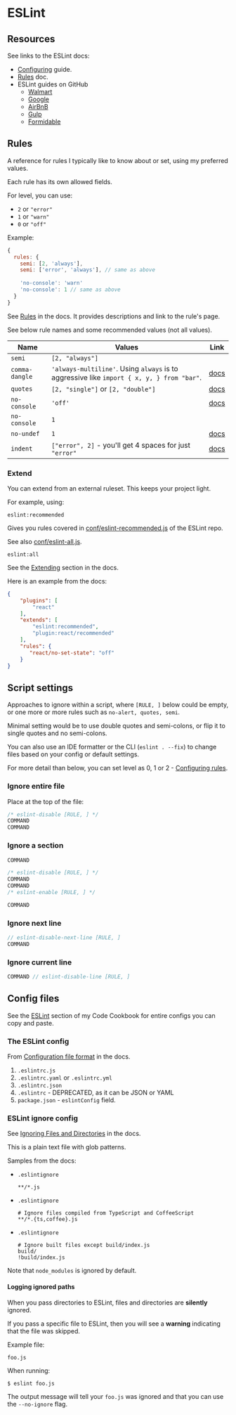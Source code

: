 # ESLint


## Resources

See links to the ESLint docs:

- [Configuring](https://eslint.org/docs/user-guide/configuring) guide.
- [Rules](https://eslint.org/docs/rules/) doc.
- ESLint guides on GitHub
    - [Walmart](https://github.com/walmartlabs/eslint-config-walmart)
    - [Google](https://github.com/google/eslint-config-google)
    - [AirBnB](https://github.com/airbnb/javascript)
    - [Gulp](https://github.com/gulpjs/eslint-config-gulp)
    - [Formidable](https://github.com/FormidableLabs/eslint-config-formidable)


## Rules

A reference for rules I typically like to know about or set, using my preferred values.

Each rule has its own allowed fields.

For level, you can use:

- `2` or `"error"`
- `1` or `"warn"`
- `0` or `"off"`

Example:

```js
{
  rules: {
    semi: [2, 'always'],
    semi: ['error', 'always'], // same as above
    
    'no-console': 'warn'
    'no-console': 1 // same as above
  }
}
```

See [Rules](https://eslint.org/docs/rules/) in the docs. It provides descriptions and link to the rule's page.

See below rule names and some recommended values (not all values).

Name   | Values | Link
---    | ---    | ---
`semi` | `[2, "always"]` | 
`comma-dangle` | `'always-multiline'`. Using `always` is to aggressive like `import { x, y, } from "bar"`. | [docs](https://eslint.org/docs/rules/comma-dangle) |
`quotes` | `[2, "single"]` or `[2, "double"]` | [docs](https://eslint.org/docs/rules/quotes) |
`no-console` | `'off'` | [docs](https://eslint.org/docs/rules/no-console) |
`no-console` | `1` | |
`no-undef` | `1` | [docs](https://eslint.org/docs/rules/no-undef)
`indent` | `["error", 2]` - you'll get 4 spaces for just `"error"` | [docs](https://eslint.org/docs/rules/indent) |



### Extend

You can extend from an external ruleset. This keeps your project light.

For example, using:

```
eslint:recommended
```

Gives you rules covered in [conf/eslint-recommended.js](https://github.com/eslint/eslint/blob/master/conf/eslint-recommended.js) of the ESLint repo.

See also [conf/eslint-all.js](https://github.com/eslint/eslint/blob/master/conf/eslint-all.js).

```
eslint:all
```

See the [Extending](https://eslint.org/docs/user-guide/configuring#extending-configuration-files) section in the docs.

Here is an example from the docs:

```json
{
    "plugins": [
        "react"
    ],
    "extends": [
        "eslint:recommended",
        "plugin:react/recommended"
    ],
    "rules": {
       "react/no-set-state": "off"
    }
}
```


## Script settings

Approaches to ignore within a script, where `[RULE, ]` below could be empty, or one more or more rules such as `no-alert, quotes, semi`.

Minimal setting would be to use double quotes and semi-colons, or flip it to single quotes and no semi-colons.

You can also use an IDE formatter or the CLI (`eslint . --fix`) to change files based on your config or default settings.

For more detail than below, you can set level as 0, 1 or 2 - [Configuring rules](https://eslint.org/docs/user-guide/configuring.html#configuring-rules).

### Ignore entire file

Place at the top of the file:

```javascript
/* eslint-disable [RULE, ] */
COMMAND
COMMAND
```

### Ignore a section

```javascript
COMMAND

/* eslint-disable [RULE, ] */
COMMAND
COMMAND
/* eslint-enable [RULE, ] */

COMMAND
```

### Ignore next line

```javascript
// eslint-disable-next-line [RULE, ]
COMMAND
```

### Ignore current line

```javascript
COMMAND // eslint-disable-line [RULE, ]
```

## Config files

See the [ESLint](https://michaelcurrin.github.io/code-cookbook/recipes/javascript/format-and-lint/eslint.html) section of my Code Cookbook for entire configs you can copy and paste.

### The ESLint config

From [Configuration file format](https://eslint.org/docs/2.0.0/user-guide/configuring#configuration-file-formats) in the docs.

1. `.eslintrc.js`
2. `.eslintrc.yaml` or `.eslintrc.yml`
3. `.eslintrc.json`
4. `.eslintrc` - DEPRECATED, as it can be JSON or YAML
5. `package.json` - `eslintConfig` field.

### ESLint ignore config

See [Ignoring Files and Directories](https://eslint.org/docs/2.0.0/user-guide/configuring#ignoring-files-and-directories) in the docs.

This is a plain text file with glob patterns.

Samples from the docs:

- `.eslintignore`
    ```
    **/*.js
    ```
- `.eslintignore`
    ```
    # Ignore files compiled from TypeScript and CoffeeScript
    **/*.{ts,coffee}.js
    ```
- `.eslintignore`
    ```
    # Ignore built files except build/index.js
    build/
    !build/index.js
    ```

Note that `node_modules` is ignored by default.

#### Logging ignored paths

When you pass directories to ESLint, files and directories are **silently** ignored. 

If you pass a specific file to ESLint, then you will see a **warning** indicating that the file was skipped. 

Example file:

```
foo.js
```

When running:

```sh
$ eslint foo.js
```

The output message will tell your `foo.js` was ignored and that you can use the `--no-ignore` flag.
